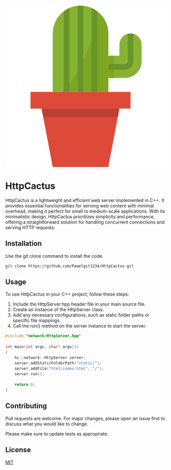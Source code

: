 ![HttpCactus](img/cactus.png)
# HttpCactus
HttpCactus is a lightweight and efficient web server implemented in C++. It provides essential functionalities for serving web content with minimal overhead, making it perfect for small to medium-scale applications. With its minimalistic design, HttpCactus prioritizes simplicity and performance, offering a straightforward solution for handling concurrent connections and serving HTTP requests.

## Installation

Use the git clone command to install the code.

```bash
git clone https://github.com/Pawelgit1234/HttpCactus.git
```

## Usage
To use HttpCactus in your C++ project, follow these steps:

1. Include the HttpServer.hpp header file in your main source file.
2. Create an instance of the HttpServer class.
3. Add any necessary configurations, such as static folder paths or specific file mappings.
4. Call the run() method on the server instance to start the server.

```c
#include "network/HttpServer.hpp"

int main(int argc, char* argv[])
{
	hc::network::HttpServer server;
	server.addStaticFolderPath("static/");
	server.addFile("html/index.html", "/");
	server.run();

	return 0;
}
```

## Contributing

Pull requests are welcome. For major changes, please open an issue first
to discuss what you would like to change.

Please make sure to update tests as appropriate.

## License

[MIT](https://choosealicense.com/licenses/mit/)
